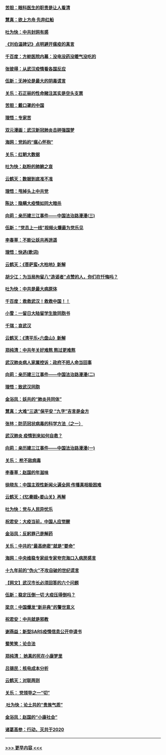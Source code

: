 #### [苦胆：眼科医生的职责是让人看清](../pages/nsc993/n11853840.md?t=02082331) 
#### [慧真：欲上方舟 先弃红船](../pages/nsc993/n11853483.md?t=02082331) 
#### [吐为快：中共封网有感](../pages/nsc993/n11852575.md?t=02082331) 
#### [《刘伯温碑记》点明避开瘟疫的真言](../pages/nsc993/n11852128.md?t=02082331) 
#### [千百度：方舱医院内幕：没电没药没暖气没吃的](../pages/nsc993/n11850211.md?t=02082331) 
#### [张彼得：从武汉疫情看各国反应](../pages/nsc993/n11850102.md?t=02082331) 
#### [伍新：无神论是最大的阴毒谎言](../pages/nsc993/n11846129.md?t=02082331) 
#### [关乐：石正丽的性命赌注其实是空头支票](../pages/nsc993/n11846109.md?t=02082331) 
#### [苦胆：戴口罩的中国](../pages/nsc993/n11845576.md?t=02082331) 
#### [理悟：专家苦](../pages/nsc993/n11845564.md?t=02082331) 
#### [双元漫画：武汉新冠肺炎击碎强国梦](../pages/nsc993/n11843320.md?t=02082331) 
#### [海网：党妈的“瘟心怀抱”](../pages/nsc993/n11840740.md?t=02082331) 
#### [关乐：红朝大数据](../pages/nsc993/n11840675.md?t=02082331) 
#### [吐为快：赵粉的肺腑之哀](../pages/nsc993/n11840618.md?t=02082331) 
#### [云鹤天：数据到底准不准](../pages/nsc993/n11840325.md?t=02082331) 
#### [理悟：甩掉头上中共党](../pages/nsc993/n11838826.md?t=02082331) 
#### [陈达：隐瞒大疫情如同大暗杀](../pages/nsc993/n11838771.md?t=02082331) 
#### [向莉：亲历建三江事件——中国法治路漫漫(三)](../pages/nsc993/n11831825.md?t=02082331) 
#### [伍新：“党员上一线”视频火爆最为党乐见](../pages/nsc993/n11838200.md?t=02082331) 
#### [李春草：不能让妖共再逍遥](../pages/nsc993/n11838102.md?t=02082331) 
#### [理悟：快逃(歌词)](../pages/nsc993/n11838083.md?t=02082331) 
#### [云鹤天：《菩萨蛮▪大柏地》新解](../pages/nsc993/n11838059.md?t=02082331) 
#### [胡少江：为当局拘留八“造谣者”点赞的人，你们在忏悔吗？](../pages/nsc993/n11836801.md?t=02082331) 
#### [吐为快：中共是最大病原体](../pages/nsc993/n11836748.md?t=02082331) 
#### [千百度：救救武汉！救救中国！！](../pages/nsc993/n11836145.md?t=02082331) 
#### [小雪：一留日大陆留学生致同胞书](../pages/nsc993/n11834624.md?t=02082331) 
#### [千瑞：哀武汉](../pages/nsc993/n11833647.md?t=02082331) 
#### [云鹤天：《清平乐▪六盘山》新解](../pages/nsc993/n11833611.md?t=02082331) 
#### [郑纯清：中共年关好难熬 熬过更难熬](../pages/nsc993/n11833489.md?t=02082331) 
#### [武汉肺炎病人家属控诉：政府不把人命当回事](../pages/nsc993/n11833205.md?t=02082331) 
#### [向莉：亲历建三江事件——中国法治路漫漫(二)](../pages/nsc993/n11829102.md?t=02082331) 
#### [理悟：致武汉同胞](../pages/nsc993/n11831522.md?t=02082331) 
#### [金浴凤：妖共的“肺炎共同体”](../pages/nsc993/n11829448.md?t=02082331) 
#### [慧真：大难“三退”保平安 “九字”吉言是金方](../pages/nsc993/n11829501.md?t=02082331) 
#### [张林：防范冠状病毒的科学方法（之一）](../pages/nsc993/n11828618.md?t=02082331) 
#### [武汉肺炎 疫情到来如何自救？](../pages/nsc993/n11827632.md?t=02082331) 
#### [向莉：亲历建三江事件——中国法治路漫漫(一)](../pages/nsc993/n11827190.md?t=02082331) 
#### [关乐： 枪不敌病毒](../pages/nsc993/n11826746.md?t=02082331) 
#### [李春草：赵国的年滋味](../pages/nsc993/n11826321.md?t=02082331) 
#### [徐晓东：中国主观性新闻火遍全网 传播真相极困难](../pages/nsc993/n11826508.md?t=02082331) 
#### [云鹤天：《忆秦娥▪娄山关》再解](../pages/nsc993/n11824682.md?t=02082331) 
#### [吐为快：党与人民异忧乐](../pages/nsc993/n11824660.md?t=02082331) 
#### [祝君安：大疫当前，中国人应觉醒](../pages/nsc993/n11821946.md?t=02082331) 
#### [金浴凤：反躬罪己是解药](../pages/nsc993/n11820280.md?t=02082331) 
#### [关乐：中共的“最高绝密”就是“要命”](../pages/nsc993/n11816946.md?t=02082331) 
#### [海网：中央维稳专家组专家夸完海口入病房感言](../pages/nsc993/n11815138.md?t=02082331) 
#### [十九年前的“伪火”不攻自破的世纪谎言](../pages/nsc993/n11813238.md?t=02082331) 
#### [【网文】武汉市长必须回答的六个问题](../pages/nsc993/n11813848.md?t=02082331) 
#### [伍新：稳定压倒一切 大疫压得倒吗？](../pages/nsc993/n11812634.md?t=02082331) 
#### [梁京：中国爆发“新非典”的警世意义](../pages/nsc993/n11812554.md?t=02082331) 
#### [祝君安：中共就是邪教](../pages/nsc993/n11812431.md?t=02082331) 
#### [谢燕益：新型SARS疫情信息公开申请书](../pages/nsc993/n11808840.md?t=02082331) 
#### [蜀笑笑：论合法](../pages/nsc993/n11808064.md?t=02082331) 
#### [郑纯清： 她真的死在小康梦里](../pages/nsc993/n11806623.md?t=02082331) 
#### [吕锡民：核电成本分析](../pages/nsc993/n11806284.md?t=02082331) 
#### [云鹤天：对联两则](../pages/nsc993/n11805957.md?t=02082331) 
#### [关乐： 党领导之一“切”](../pages/nsc993/n11804505.md?t=02082331) 
#### [ 吐为快：论土共的“贵族气质”](../pages/nsc993/n11804490.md?t=02082331) 
#### [金浴凤：赵国的“小康社会”](../pages/nsc993/n11804452.md?t=02082331) 
#### [诸葛高参：行动，灭共于2020](../pages/nsc993/n11804120.md?t=02082331) 

----
#### [ >>> 更早内容 <<< ](../indexes/nsc993-earlier.md)
